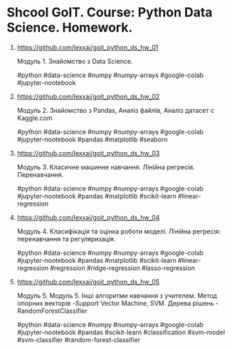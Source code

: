 # Shcool GoIT. Course: Python Data Science. Homework.
1. https://github.com/lexxai/goit_python_ds_hw_01
   
    Модуль 1. Знайомство з Data Science.

    #python #data-science #numpy #numpy-arrays #google-colab #jupyter-nootebook

2. https://github.com/lexxai/goit_python_ds_hw_02
   
    Модуль 2. Знайомство з Pandas, Аналіз файлів,  Аналіз датасет c Kaggle.com

    #python #data-science #numpy #numpy-arrays #google-colab #jupyter-nootebook #pandas #matplotlib #seaborn

3. https://github.com/lexxai/goit_python_ds_hw_03
   
    Модуль 3. Класичне машинне навчання. Лінійна регресія. Перенавчання. 

    #python #data-science #numpy #numpy-arrays #google-colab #jupyter-nootebook #pandas #matplotlib #scikit-learn #linear-regression


4. https://github.com/lexxai/goit_python_ds_hw_04
   
   Модуль 4. Класифікація та оцінка роботи моделі. Лінійна регресія: перенавчання та регуляризація.

   #python #data-science #numpy #numpy-arrays #google-colab #jupyter-nootebook #pandas #matplotlib #scikit-learn #linear-regression #regression #ridge-regression #lasso-regression

5. https://github.com/lexxai/goit_python_ds_hw_05
   
   Модуль 5. Модуль 5. Інші алгоритми навчання з учителем. Метод опорних векторів -Support Vector Machine, SVM. Дерева рішень - RandomForestClassifier 

   #python #data-science #numpy #numpy-arrays #google-colab #jupyter-nootebook #pandas #scikit-learn #classification #svm-model #svm-classifier #random-forest-classifier 
